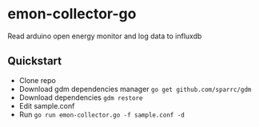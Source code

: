 # emon-collector-go
Read arduino open energy monitor and log data to influxdb

## Quickstart

- Clone repo
- Download gdm dependencies manager ```go get github.com/sparrc/gdm```
- Download dependencies ```gdm restore```
- Edit sample.conf
- Run ```go run emon-collector.go -f sample.conf -d```
